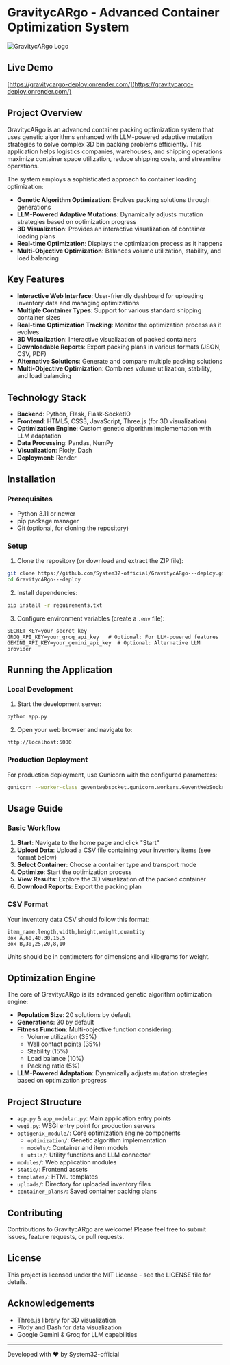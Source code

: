 # GravitycARgo - Advanced Container Optimization System

![GravitycARgo Logo](static/images/logo.png)

## Live Demo

[https://gravitycargo-deploy.onrender.com/](https://gravitycargo-deploy.onrender.com/)

## Project Overview

GravitycARgo is an advanced container packing optimization system that uses genetic algorithms enhanced with LLM-powered adaptive mutation strategies to solve complex 3D bin packing problems efficiently. This application helps logistics companies, warehouses, and shipping operations maximize container space utilization, reduce shipping costs, and streamline operations.

The system employs a sophisticated approach to container loading optimization:

- **Genetic Algorithm Optimization**: Evolves packing solutions through generations
- **LLM-Powered Adaptive Mutations**: Dynamically adjusts mutation strategies based on optimization progress
- **3D Visualization**: Provides an interactive visualization of container loading plans
- **Real-time Optimization**: Displays the optimization process as it happens
- **Multi-Objective Optimization**: Balances volume utilization, stability, and load balancing

## Key Features

- **Interactive Web Interface**: User-friendly dashboard for uploading inventory data and managing optimizations
- **Multiple Container Types**: Support for various standard shipping container sizes
- **Real-time Optimization Tracking**: Monitor the optimization process as it evolves
- **3D Visualization**: Interactive visualization of packed containers
- **Downloadable Reports**: Export packing plans in various formats (JSON, CSV, PDF)
- **Alternative Solutions**: Generate and compare multiple packing solutions
- **Multi-Objective Optimization**: Combines volume utilization, stability, and load balancing

## Technology Stack

- **Backend**: Python, Flask, Flask-SocketIO
- **Frontend**: HTML5, CSS3, JavaScript, Three.js (for 3D visualization)
- **Optimization Engine**: Custom genetic algorithm implementation with LLM adaptation
- **Data Processing**: Pandas, NumPy
- **Visualization**: Plotly, Dash
- **Deployment**: Render

## Installation

### Prerequisites

- Python 3.11 or newer
- pip package manager
- Git (optional, for cloning the repository)

### Setup

1. Clone the repository (or download and extract the ZIP file):

```bash
git clone https://github.com/System32-official/GravitycARgo---deploy.git
cd GravitycARgo---deploy
```

2. Install dependencies:

```bash
pip install -r requirements.txt
```

3. Configure environment variables (create a `.env` file):

```
SECRET_KEY=your_secret_key
GROQ_API_KEY=your_groq_api_key   # Optional: For LLM-powered features
GEMINI_API_KEY=your_gemini_api_key  # Optional: Alternative LLM provider
```

## Running the Application

### Local Development

1. Start the development server:

```bash
python app.py
```

2. Open your web browser and navigate to:

```
http://localhost:5000
```

### Production Deployment

For production deployment, use Gunicorn with the configured parameters:

```bash
gunicorn --worker-class geventwebsocket.gunicorn.workers.GeventWebSocketWorker -w 1 --timeout 300 wsgi:app
```

## Usage Guide

### Basic Workflow

1. **Start**: Navigate to the home page and click "Start"
2. **Upload Data**: Upload a CSV file containing your inventory items (see format below)
3. **Select Container**: Choose a container type and transport mode
4. **Optimize**: Start the optimization process
5. **View Results**: Explore the 3D visualization of the packed container
6. **Download Reports**: Export the packing plan

### CSV Format

Your inventory data CSV should follow this format:

```
item_name,length,width,height,weight,quantity
Box A,60,40,30,15,5
Box B,30,25,20,8,10
```

Units should be in centimeters for dimensions and kilograms for weight.

## Optimization Engine

The core of GravitycARgo is its advanced genetic algorithm optimization engine:

- **Population Size**: 20 solutions by default
- **Generations**: 30 by default
- **Fitness Function**: Multi-objective function considering:
  - Volume utilization (35%)
  - Wall contact points (35%)
  - Stability (15%)
  - Load balance (10%)
  - Packing ratio (5%)
- **LLM-Powered Adaptation**: Dynamically adjusts mutation strategies based on optimization progress

## Project Structure

- `app.py` & `app_modular.py`: Main application entry points
- `wsgi.py`: WSGI entry point for production servers
- `optigenix_module/`: Core optimization engine components
  - `optimization/`: Genetic algorithm implementation
  - `models/`: Container and item models
  - `utils/`: Utility functions and LLM connector
- `modules/`: Web application modules
- `static/`: Frontend assets
- `templates/`: HTML templates
- `uploads/`: Directory for uploaded inventory files
- `container_plans/`: Saved container packing plans

## Contributing

Contributions to GravitycARgo are welcome! Please feel free to submit issues, feature requests, or pull requests.

## License

This project is licensed under the MIT License - see the LICENSE file for details.

## Acknowledgements

- Three.js library for 3D visualization
- Plotly and Dash for data visualization
- Google Gemini & Groq for LLM capabilities

---

Developed with ❤️ by System32-official
